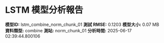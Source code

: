 # LSTM 模型分析報告
**模型ID:** lstm_combine_norm_chunk_01
**測試 RMSE:** 0.1203
**模型大小:** 0.07 MB
**資料類型:** combine
**測站:** norm_chunk_01
**分析時間:** 2025-06-17 02:39:44.800106
